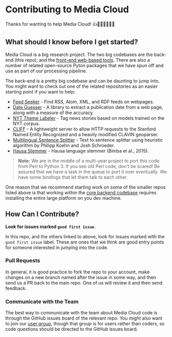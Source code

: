 Contributing to Media Cloud
===========================

Thanks for wanting to help Media Cloud! 👍👍🏿👍🏻👍🏽


What should I know before I get started?
----------------------------------------

Media Cloud is a big research project.  The two big codebases are the back-end (this repo), and the [front-end web-based tools](https://github.com/mitmedialab/MediaCloud-Web-Tools/). There are also a number of related open-source Pyton packages that we have spun off and use as part of our processing pipeline. 

The back-end is a pretty big codebase and can be daunting to jump into.  You might want to check out one of the related repositories as an easier starting point if you want to help:
* [Feed Seeker](https://github.com/mitmedialab/feed_seeker) - Find RSS, Atom, XML, and RDF feeds on webpages.
* [Date Guesser](https://github.com/mitmedialab/date_guesser) - A library to extract a publication date from a web page, along with a measure of the accuracy.
* [NYT Theme Labeler](https://github.com/mitmedialab/MediaCloud-NYT-News-Labeler) - Tag news stories based on models trained on the NYT corpus.
* [CLIFF](https://github.com/mitmedialab/CLIFF) - A lightweight server to allow HTTP requests to the Stanford Named Entity Recognized and a heavily modified CLAVIN geoparser.
* [Multilingual Sentence Splitter](https://github.com/mediacloud/sentence-splitter) - Text to sentence splitter using heuristic algorithm by Philipp Koehn and Josh Schroeder.
* [Hausa Stemmer](https://github.com/mediacloud/hausastemmer) - Hausa language stemmer (Bimba et al., 2015).

> **Note:** We are in the middle of a multi-year project to port this code from Perl to Python 3. If you see old Perl code, don't be scared! Be assured that we have a task in the queue to port it over eventually. We have some bindings that let them talk to each other.

One reason that we recommend starting work on some of the smaller repos listed above is that working within the [core backend codebase](https://github.com/mediacloud/backend) requires installing the entire large platform on you dev machine.


How Can I Contribute?
---------------------

**Look for issues marked `good first issue`**.

In this repo, and the others linked to above, look for issues marked with the `good first issue` label.  These are ones that we think are good entry points for someone interested in jumping into the code.


### Pull Requests

In general, it is good practice to fork the repo to your account, make changes on a new branch named after the issue in some way, and then send us a PR back to the main repo.  One of us will review it and then send feedback.

### Communicate with the Team

The best way to communicate with the team about Media Cloud code is through the GitHub issues board of the relevant repo.  You might also want to join our [user group](https://groups.io/g/mediacloud), though that group is for users rather than coders, so code questions should be directed to the GitHub issues board.
